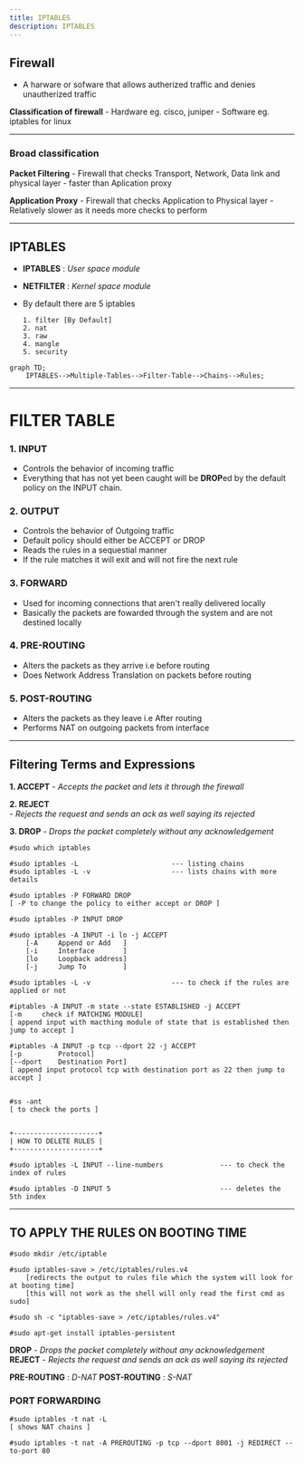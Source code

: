 ```yaml
---
title: IPTABLES
description: IPTABLES
---
```


## Firewall

- A harware or sofware that allows autherized traffic and denies unautherized traffic

**Classification of firewall**
	- Hardware eg. cisco, juniper
	- Software eg. iptables for linux

_______________________________________________

### Broad classification

**Packet Filtering**
		- Firewall that checks Transport, Network, Data link and physical layer
		- faster than Aplication proxy

**Application Proxy**
		- Firewall that checks Application to Physical layer
		- Relatively slower as it needs more checks to perform

____________________________________________________

## IPTABLES

- **IPTABLES** : *User space module*

- **NETFILTER** : *Kernel space module*

- By default there are 5 iptables

	  1. filter [By Default]
	  2. nat
	  3. raw
	  4. mangle
	  5. security

```mermaid
graph TD;
    IPTABLES-->Multiple-Tables-->Filter-Table-->Chains-->Rules;
```

_____________________________________

# FILTER TABLE

### 1. INPUT

- Controls the behavior of incoming traffic
- Everything that has not yet been caught will be **DROP**ed by the default policy on the INPUT chain.

### 2. OUTPUT

- Controls the behavior of Outgoing traffic
- Default policy should either be ACCEPT or DROP
- Reads the rules in a sequestial manner
- If the rule matches it will exit and will not fire the next rule

### 3. FORWARD

- Used for incoming connections that aren't really delivered locally
- Basically the packets are fowarded through the system and are not destined locally

### 4. PRE-ROUTING

- Alters the packets as they arrive i.e before routing
- Does Network Address Translation on packets before routing

### 5. POST-ROUTING

- Alters the packets as they leave i.e After routing
- Performs NAT on outgoing packets from interface

______________________________________________

## Filtering Terms and Expressions

**1. ACCEPT**
	- *Accepts the packet and lets it through the firewall*

**2. REJECT**              
	- *Rejects the request and sends an ack as well saying its rejected*

**3. DROP**
	- *Drops the packet completely without any acknowledgement*


```
#sudo which iptables				

#sudo iptables -L						--- listing chains
#sudo iptables -L -v					--- lists chains with more details

#sudo iptables -P FORWARD DROP
[ -P to change the policy to either accept or DROP ]

#sudo iptables -P INPUT DROP

#sudo iptables -A INPUT -i lo -j ACCEPT
	[-A		Append or Add 	]
	[-i		Interface		]
	[lo 	Loopback address]
	[-j		Jump To 		]

#sudo iptables -L -v					--- to check if the rules are applied or not

#iptables -A INPUT -m state --state ESTABLISHED -j ACCEPT
[-m		check if MATCHING MODULE]
[ append input with macthing module of state that is established then jump to accept ]

#iptables -A INPUT -p tcp --dport 22 -j ACCEPT
[-p			Protocol]
[--dport	Destination Port]
[ append input protocol tcp with destination port as 22 then jump to accept ]


#ss -ant
[ to check the ports ]


+---------------------+
| HOW TO DELETE RULES |
+---------------------+

#sudo iptables -L INPUT --line-numbers				--- to check the index of rules

#sudo iptables -D INPUT 5							--- deletes the 5th index

```

________________________________

## TO APPLY THE RULES ON BOOTING TIME

```
#sudo mkdir /etc/iptable

#sudo iptables-save > /etc/iptables/rules.v4
	[redirects the output to rules file which the system will look for at booting time]
	[this will not work as the shell will only read the first cmd as sudo]

#sudo sh -c "iptables-save > /etc/iptables/rules.v4"

#sudo apt-get install iptables-persistent

```


**DROP** - *Drops the packet completely without any acknowledgement*
**REJECT** -	*Rejects the request and sends an ack as well saying its rejected*

**PRE-ROUTING**	 :	*D-NAT*
**POST-ROUTING**   :	*S-NAT*

### PORT FORWARDING

```
#sudo iptables -t nat -L
[ shows NAT chains ]

#sudo iptables -t nat -A PREROUTING -p tcp --dport 8001 -j REDIRECT --to-port 80

```